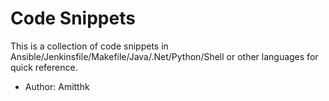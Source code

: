 # Code Snippets

This is a collection of code snippets in Ansible/Jenkinsfile/Makefile/Java/.Net/Python/Shell or other languages for quick reference.

* Author: Amitthk